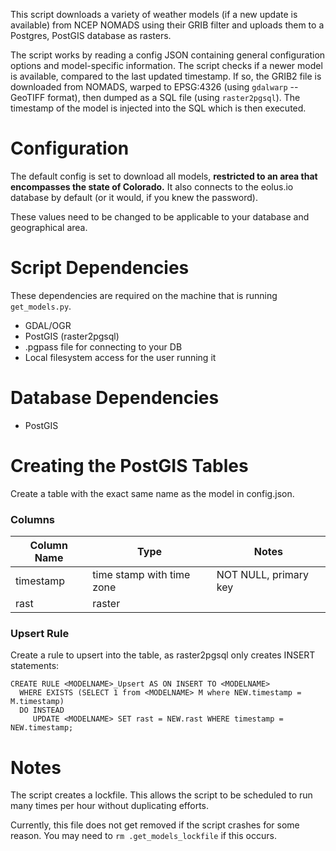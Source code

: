 This script downloads a variety of weather models (if a new update is available) from NCEP NOMADS using their GRIB filter and uploads them to a Postgres, PostGIS database as rasters.

The script works by reading a config JSON containing general configuration options and model-specific information.  The script checks if a newer model is available, compared to the last updated timestamp.  If so, the GRIB2 file is downloaded from NOMADS, warped to EPSG:4326 (using `gdalwarp` -- GeoTIFF format), then dumped as a SQL file (using `raster2pgsql`).  The timestamp of the model is injected into the SQL which is then executed.

# Configuration
The default config is set to download all models, **restricted to an area that encompasses the state of Colorado.**  It also connects to the eolus.io database by default (or it would, if you knew the password).

These values need to be changed to be applicable to your database and geographical area.

# Script Dependencies
These dependencies are required on the machine that is running `get_models.py`.

 * GDAL/OGR
 * PostGIS (raster2pgsql)
 * .pgpass file for connecting to your DB
 * Local filesystem access for the user running it

# Database Dependencies
 * PostGIS

# Creating the PostGIS Tables
Create a table with the exact same name as the model in config.json.

### Columns
| Column Name | Type | Notes |
|-------------|------|-------|
| timestamp | time stamp with time zone | NOT NULL, primary key |
| rast | raster |    |

### Upsert Rule
Create a rule to upsert into the table, as raster2pgsql only creates INSERT statements:

```
CREATE RULE <MODELNAME>_Upsert AS ON INSERT TO <MODELNAME>
  WHERE EXISTS (SELECT 1 from <MODELNAME> M where NEW.timestamp = M.timestamp)
  DO INSTEAD
     UPDATE <MODELNAME> SET rast = NEW.rast WHERE timestamp = NEW.timestamp;
```

# Notes
The script creates a lockfile.  This allows the script to be scheduled to run many times per hour without duplicating efforts.

Currently, this file does not get removed if the script crashes for some reason.  You may need to `rm .get_models_lockfile` if this occurs.